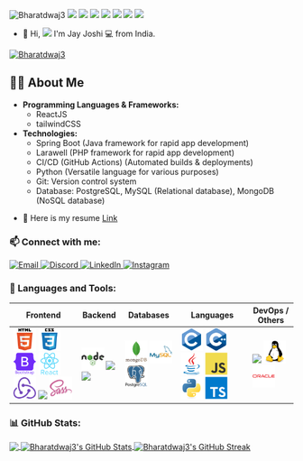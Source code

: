 <p align="left"> 
    <img src="https://komarev.com/ghpvc/?username=Bharatdwaj3" alt="Bharatdwaj3" /> 
    <img src="https://img.shields.io/github/followers/Bharatdwaj3?style=social" />
    <img src="https://img.shields.io/github/stars/Bharatdwaj3/Bharatdwaj3?style=social" />
    <img src="https://img.shields.io/github/watchers/Bharatdwaj3/Bharatdwaj3?style=social" />
    <img src="https://img.shields.io/github/size/Bharatdwaj3/Bharatdwaj3/README.md" />
    <img src="https://img.shields.io/github/last-commit/Bharatdwaj3/Bharatdwaj3" />
    <img src="https://img.shields.io/github/contributors/Bharatdwaj3/Bharatdwaj3" />   
    <img src="https://badge.fury.io/gh/Bharatdwaj3%2FBharatdwaj3.svg" />  
</p>

- 🌝 Hi, <img src="https://github.com/TheDudeThatCode/TheDudeThatCode/blob/master/Assets/Hi.gif" width="30px"> I'm Jay Joshi 💻 from India.

<p align="left"> 
    <a href="https://github.com/ryo-ma/github-profile-trophy">
        <img src="https://github-profile-trophy.vercel.app/?username=Bharatdwaj3&theme=onedark" alt="Bharatdwaj3" />
    </a>
</p>

<h2>👨‍💻 About Me</h2>

* **Programming Languages & Frameworks:**
    * ReactJS
    * tailwindCSS
* **Technologies:**
    * Spring Boot (Java framework for rapid app development)
    * Larawell (PHP framework for rapid app development)
    * CI/CD (GitHub Actions) (Automated builds & deployments)
    * Python (Versatile language for various purposes)
    * Git: Version control system
    * Database: PostgreSQL, MySQL (Relational database), MongoDB (NoSQL database)

- 🔨 Here is my resume [Link](https://drive.google.com/file/d/1AwQjc7IlYU7F9B1PWVRnR5pZ0Lr4yuzC/view?usp=drive_link)

<h3 align="left">📫 Connect with me:</h3>

<p align="left">
  <a href="mailto:Bharatdwaj_Jaydutt@outlook.com" target="_blank">
    <img src="https://img.shields.io/badge/Email-D14836?style=for-the-badge&logo=gmail&logoColor=white" alt="Email" />
  </a>
  
  <a href="https://discord.com/users/1220361210776653897" target="_blank">
    <img src="https://img.shields.io/badge/Discord-5865F2?style=for-the-badge&logo=discord&logoColor=white" alt="Discord" />
  </a>
  
  <a href="https://in.linkedin.com/in/jay345" target="_blank">
    <img src="https://img.shields.io/badge/LinkedIn-0077B5?style=for-the-badge&logo=linkedin&logoColor=white" alt="LinkedIn" />
  </a>
  
  <a href="https://www.instagram.com/badrikedarappeaser/" target="_blank">
    <img src="https://img.shields.io/badge/Instagram-E4405F?style=for-the-badge&logo=instagram&logoColor=white" alt="Instagram" />
  </a>
</p>


<h3 align="left">🚀 Languages and Tools:</h3>

<table>
  <thead>
    <tr>
      <th>Frontend</th>
      <th>Backend</th>
      <th>Databases</th>
      <th>Languages</th>
      <th>DevOps / Others</th>
    </tr>
  </thead>
  <tbody>
    <tr>
      <td>
        <img src="https://raw.githubusercontent.com/devicons/devicon/master/icons/html5/html5-original-wordmark.svg" width="40" />
        <img src="https://raw.githubusercontent.com/devicons/devicon/master/icons/css3/css3-original-wordmark.svg" width="40" />
        <img src="https://raw.githubusercontent.com/devicons/devicon/master/icons/bootstrap/bootstrap-plain-wordmark.svg" width="40" />
        <img src="https://raw.githubusercontent.com/devicons/devicon/master/icons/react/react-original-wordmark.svg" width="40" />
        <img src="https://raw.githubusercontent.com/devicons/devicon/master/icons/redux/redux-original.svg" width="40" />
        <img src="https://www.vectorlogo.zone/logos/tailwindcss/tailwindcss-icon.svg" width="40" />
        <img src="https://raw.githubusercontent.com/devicons/devicon/master/icons/sass/sass-original.svg" width="40" />
      </td>
      <td>
        <img src="https://raw.githubusercontent.com/devicons/devicon/master/icons/nodejs/nodejs-original-wordmark.svg" width="40" />
        <img src="https://www.vectorlogo.zone/logos/springio/springio-icon.svg" width="40" />
        <img src="https://www.php.net/images/logos/php-logo.svg" width="40" />
      </td>
      <td>
        <img src="https://raw.githubusercontent.com/devicons/devicon/master/icons/mongodb/mongodb-original-wordmark.svg" width="40" />
        <img src="https://raw.githubusercontent.com/devicons/devicon/master/icons/mysql/mysql-original-wordmark.svg" width="40" />
        <img src="https://raw.githubusercontent.com/devicons/devicon/master/icons/postgresql/postgresql-original-wordmark.svg" width="40" />
      </td>
      <td>
        <img src="https://raw.githubusercontent.com/devicons/devicon/master/icons/c/c-original.svg" width="40" />
        <img src="https://raw.githubusercontent.com/devicons/devicon/master/icons/cplusplus/cplusplus-original.svg" width="40" />
        <img src="https://raw.githubusercontent.com/devicons/devicon/master/icons/java/java-original.svg" width="40" />
        <img src="https://raw.githubusercontent.com/devicons/devicon/master/icons/javascript/javascript-original.svg" width="40" />
        <img src="https://raw.githubusercontent.com/devicons/devicon/master/icons/python/python-original.svg" width="40" />
        <img src="https://raw.githubusercontent.com/devicons/devicon/master/icons/typescript/typescript-original.svg" width="40" />
      </td>
      <td>
        <img src="https://www.vectorlogo.zone/logos/git-scm/git-scm-icon.svg" width="40" />
        <img src="https://raw.githubusercontent.com/devicons/devicon/master/icons/linux/linux-original.svg" width="40" />
        <img src="https://raw.githubusercontent.com/devicons/devicon/master/icons/oracle/oracle-original.svg" width="40" />
      </td>
    </tr>
  </tbody>
</table>

<h3 align="left">📊 GitHub Stats:</h3>

<a href="https://github.com/Bharatdwaj3">
  <img align="center" src="https://github-readme-stats.vercel.app/api/top-langs/?username=Bharatdwaj3&layout=compact&theme=radical" />
</a>

<a href="https://github.com/Bharatdwaj3">
  <img align="center" src="https://github-readme-stats.vercel.app/api?username=Bharatdwaj3&show_icons=true&line_height=27&count_private=true&title_color=ffffff&text_color=c9cacc&icon_color=2bbc8a&bg_color=1d1f21" alt="Bharatdwaj3's GitHub Stats" />
</a>

<a href="https://github.com/Bharatdwaj3">
  <img align="center" src="https://streak-stats.demolab.com?user=Bharatdwaj3&theme=dark" alt="Bharatdwaj3's GitHub Streak" />
</a>
